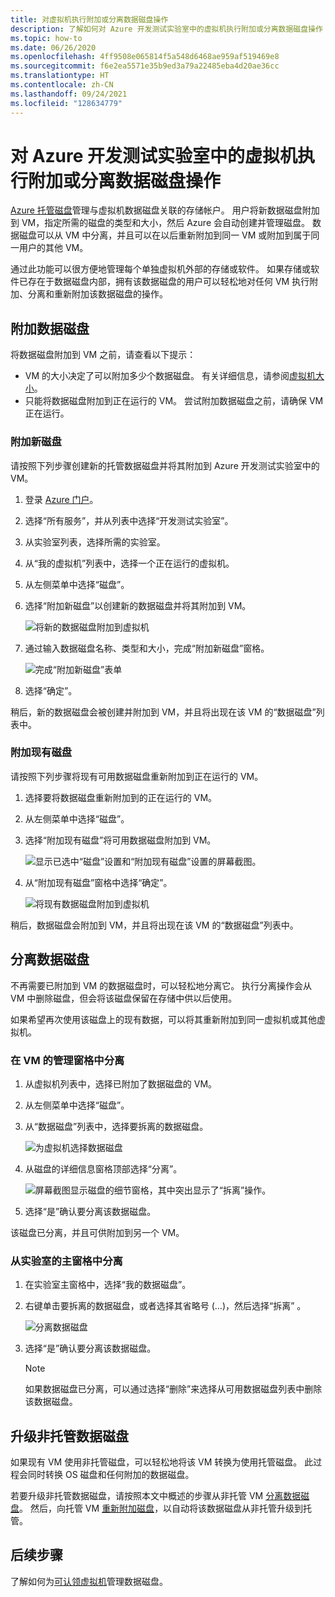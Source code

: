 ```yaml
---
title: 对虚拟机执行附加或分离数据磁盘操作
description: 了解如何对 Azure 开发测试实验室中的虚拟机执行附加或分离数据磁盘操作
ms.topic: how-to
ms.date: 06/26/2020
ms.openlocfilehash: 4ff9508e065814f5a548d6468ae959af519469e8
ms.sourcegitcommit: f6e2ea5571e35b9ed3a79a22485eba4d20ae36cc
ms.translationtype: HT
ms.contentlocale: zh-CN
ms.lasthandoff: 09/24/2021
ms.locfileid: "128634779"
---
```

# <a name="attach-or-detach-a-data-disk-to-a-virtual-machine-in-azure-devtest-labs"></a>对 Azure 开发测试实验室中的虚拟机执行附加或分离数据磁盘操作
[Azure 托管磁盘](../virtual-machines/managed-disks-overview.md)管理与虚拟机数据磁盘关联的存储帐户。 用户将新数据磁盘附加到 VM，指定所需的磁盘的类型和大小，然后 Azure 会自动创建并管理磁盘。 数据磁盘可以从 VM 中分离，并且可以在以后重新附加到同一 VM 或附加到属于同一用户的其他 VM。

通过此功能可以很方便地管理每个单独虚拟机外部的存储或软件。 如果存储或软件已存在于数据磁盘内部，拥有该数据磁盘的用户可以轻松地对任何 VM 执行附加、分离和重新附加该数据磁盘的操作。

## <a name="attach-a-data-disk"></a>附加数据磁盘
将数据磁盘附加到 VM 之前，请查看以下提示：

- VM 的大小决定了可以附加多少个数据磁盘。 有关详细信息，请参阅[虚拟机大小](../virtual-machines/sizes.md)。
- 只能将数据磁盘附加到正在运行的 VM。 尝试附加数据磁盘之前，请确保 VM 正在运行。

### <a name="attach-a-new-disk"></a>附加新磁盘
请按照下列步骤创建新的托管数据磁盘并将其附加到 Azure 开发测试实验室中的 VM。

1. 登录 [Azure 门户](https://go.microsoft.com/fwlink/p/?LinkID=525040)。
1. 选择“所有服务”，并从列表中选择“开发测试实验室”。
1. 从实验室列表，选择所需的实验室。 
1. 从“我的虚拟机”列表中，选择一个正在运行的虚拟机。
1. 从左侧菜单中选择“磁盘”。
1. 选择“附加新磁盘”以创建新的数据磁盘并将其附加到 VM。

    ![将新的数据磁盘附加到虚拟机](./media/devtest-lab-attach-detach-data-disk/devtest-lab-attach-new.png)
1. 通过输入数据磁盘名称、类型和大小，完成“附加新磁盘”窗格。

    ![完成“附加新磁盘”表单](./media/devtest-lab-attach-detach-data-disk/devtest-lab-attach-new-form.png)
1. 选择“确定”。

稍后，新的数据磁盘会被创建并附加到 VM，并且将出现在该 VM 的“数据磁盘”列表中。

### <a name="attach-an-existing-disk"></a>附加现有磁盘
请按照下列步骤将现有可用数据磁盘重新附加到正在运行的 VM。 

1. 选择要将数据磁盘重新附加到的正在运行的 VM。
1. 从左侧菜单中选择“磁盘”。
1. 选择“附加现有磁盘”将可用数据磁盘附加到 VM。

    ![显示已选中“磁盘”设置和“附加现有磁盘”设置的屏幕截图。](./media/devtest-lab-attach-detach-data-disk/devtest-lab-attach-existing-button.png)

1. 从“附加现有磁盘”窗格中选择“确定”。

    ![将现有数据磁盘附加到虚拟机](./media/devtest-lab-attach-detach-data-disk/devtest-lab-attach-existing.png)

稍后，数据磁盘会附加到 VM，并且将出现在该 VM 的“数据磁盘”列表中。

## <a name="detach-a-data-disk"></a>分离数据磁盘
不再需要已附加到 VM 的数据磁盘时，可以轻松地分离它。 执行分离操作会从 VM 中删除磁盘，但会将该磁盘保留在存储中供以后使用。

如果希望再次使用该磁盘上的现有数据，可以将其重新附加到同一虚拟机或其他虚拟机。

### <a name="detach-from-the-vms-management-pane"></a>在 VM 的管理窗格中分离
1. 从虚拟机列表中，选择已附加了数据磁盘的 VM。
1. 从左侧菜单中选择“磁盘”。
1. 从“数据磁盘”列表中，选择要拆离的数据磁盘。

    ![为虚拟机选择数据磁盘](./media/devtest-lab-attach-detach-data-disk/devtest-lab-detach-button.png) 
1. 从磁盘的详细信息窗格顶部选择“分离”。

    ![屏幕截图显示磁盘的细节窗格，其中突出显示了“拆离”操作。](./media/devtest-lab-attach-detach-data-disk/devtest-lab-detach-data-disk2.png)
1. 选择“是”确认要分离该数据磁盘。

该磁盘已分离，并且可供附加到另一个 VM。 
### <a name="detach-from-the-labs-main-pane"></a>从实验室的主窗格中分离
1. 在实验室主窗格中，选择“我的数据磁盘”。
1. 右键单击要拆离的数据磁盘，或者选择其省略号 (…)，然后选择“拆离” 。

    ![分离数据磁盘](./media/devtest-lab-attach-detach-data-disk/devtest-lab-detach-data-disk.png)
1. 选择“是”确认要分离该数据磁盘。

   > [!NOTE]
   > 如果数据磁盘已分离，可以通过选择“删除”来选择从可用数据磁盘列表中删除该数据磁盘。
   >
   >

## <a name="upgrade-an-unmanaged-data-disk"></a>升级非托管数据磁盘
如果现有 VM 使用非托管磁盘，可以轻松地将该 VM 转换为使用托管磁盘。 此过程会同时转换 OS 磁盘和任何附加的数据磁盘。

若要升级非托管数据磁盘，请按照本文中概述的步骤从非托管 VM [分离数据磁盘](#detach-a-data-disk)。 然后，向托管 VM [重新附加磁盘](#attach-an-existing-disk)，以自动将该数据磁盘从非托管升级到托管。

## <a name="next-steps"></a>后续步骤
了解如何为[可认领虚拟机](devtest-lab-add-claimable-vm.md#unclaim-a-vm)管理数据磁盘。
